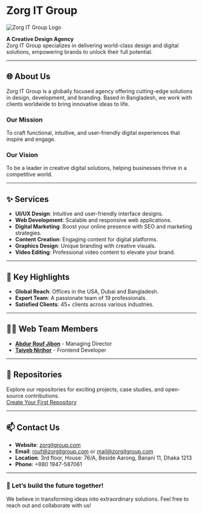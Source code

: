 # Zorg IT Group

![Zorg IT Group Logo](https://i.ibb.co.com/8PkD7CS/open-graph-img.png) <!-- Replace with your logo URL -->

**A Creative Design Agency**  
Zorg IT Group specializes in delivering world-class design and digital solutions, empowering brands to unlock their full potential.

---

## 🌐 About Us

Zorg IT Group is a globally focused agency offering cutting-edge solutions in design, development, and branding. Based in Bangladesh, we work with clients worldwide to bring innovative ideas to life.

### **Our Mission**  
To craft functional, intuitive, and user-friendly digital experiences that inspire and engage.

### **Our Vision**  
To be a leader in creative digital solutions, helping businesses thrive in a competitive world.

---

## ✨ Services

- **UI/UX Design**: Intuitive and user-friendly interface designs.
- **Web Development**: Scalable and responsive web applications.
- **Digital Marketing**: Boost your online presence with SEO and marketing strategies.
- **Content Creation**: Engaging content for digital platforms.
- **Graphics Design**: Unique branding with creative visuals.
- **Video Editing**: Professional video content to elevate your brand.

---

## 🌟 Key Highlights

- **Global Reach**: Offices in the USA, Dubai and Bangladesh.
- **Expert Team**: A passionate team of 19 professionals.
- **Satisfied Clients**: 45+ clients across various industries.

---

## 👩‍💻 Web Team Members

- **[Abdur Rouf Jibon](#)** - Managing Director
- **[Taiyeb Nirjhor](#)** - Frontend Developer


---

## 📂 Repositories

Explore our repositories for exciting projects, case studies, and open-source contributions.  
[Create Your First Repository](https://github.com/organizations/Zorg-IT-Group-Official/repositories/new)

---

## 📫 Contact Us

- **Website**: [zorgitgroup.com](https://www.zorgitgroup.com)
- **Email**:  [rouf@zorgitgroup.com](mailto:rouf@zorgitgroup.com) or [mail@zorgitgroup.com](mailto:mail@zorgitgroup.com) 
- **Location**:  3rd floor, House: 76/A, Beside Aarong, Banani 11, Dhaka 1213
- **Phone**: +880 1947-587061

---

### 🚀 Let’s build the future together!
We believe in transforming ideas into extraordinary solutions. Feel free to reach out and collaborate with us!
